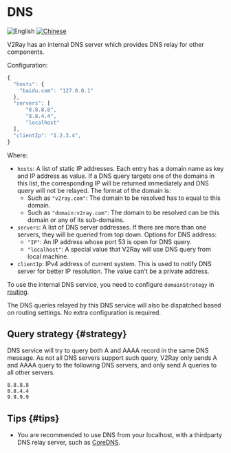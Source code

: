 # DNS

![English](../resources/englishc.svg) [![Chinese](../resources/chinese.svg)](https://www.v2ray.com/chapter_02/04_dns.html)

V2Ray has an internal DNS server which provides DNS relay for other components.

Configuration:

```javascript
{
  "hosts": {
    "baidu.com": "127.0.0.1"
  },
  "servers": [
      "8.8.8.8",
      "8.8.4.4",
      "localhost"
  ],
  "clientIp": "1.2.3.4",
}
```

Where:

* `hosts`: A list of static IP addresses. Each entry has a domain name as key and IP address as value. If a DNS query targets one of the domains in this list, the corresponding IP will be returned immediately and DNS query will not be relayed. The format of the domain is:
  * Such as `"v2ray.com"`: The domain to be resolved has to equal to this domain.
  * Such as `"domain:v2ray.com"`: The domain to be resolved can be this domain or any of its sub-domains.
* `servers`: A list of DNS server addresses. If there are more than one servers, they will be queried from top down. Options for DNS address:
  * `"IP"`: An IP address whose port 53 is open for DNS query.
  * `"localhost"`: A special value that V2Ray will use DNS query from local machine.
* `clientIp`: IPv4 address of current system. This is used to notify DNS server for better IP resolution. The value can't be a private address.

To use the internal DNS service, you need to configure `domainStrategy` in [routing](routing.md).

The DNS queries relayed by this DNS service will also be dispatched based on routing settings. No extra configuration is required.

## Query strategy {#strategy}

DNS service will try to query both A and AAAA record in the same DNS message. As not all DNS servers support such query, V2Ray only sends A and AAAA query to the following DNS servers, and only send A queries to all other servers.

```text
8.8.8.8
8.8.4.4
9.9.9.9
```

## Tips {#tips}

* You are recommended to use DNS from your localhost, with a thirdparty DNS relay server, such as [CoreDNS](https://coredns.io/).
